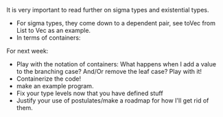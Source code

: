 It is very important to read further on sigma types and existential types.
- For sigma types, they come down to a dependent pair, see toVec from List to Vec as an example.
- In terms of containers:


For next week:
- Play with the notation of containers: What happens when I add a value to the branching case? And/Or remove the leaf case? Play with it!
- Containerize the code!
- make an example program.
- Fix your type levels now that you have defined stuff
- Justify your use of postulates/make a roadmap for how I'll get rid of them.